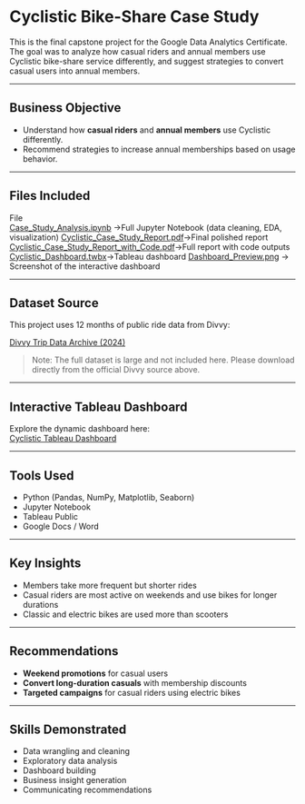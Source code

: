 
#  Cyclistic Bike-Share Case Study

This is the final capstone project for the Google Data Analytics Certificate. The goal was to analyze how casual riders and annual members use Cyclistic bike-share service differently, and suggest strategies to convert casual users into annual members.

---
##  Business Objective

- Understand how **casual riders** and **annual members** use Cyclistic differently.
- Recommend strategies to increase annual memberships based on usage behavior.
---

## Files Included

 File                                              
[Case_Study_Analysis.ipynb](./Case_Study_Analysis.ipynb) ->Full Jupyter Notebook (data cleaning, EDA, visualization) 
 [Cyclistic_Case_Study_Report.pdf](./Cyclistic_Case_Study_Report.pdf)->Final polished report 
[Cyclistic_Case_Study_Report_with_Code.pdf](./Cyclistic_Case_Study_Report_with_Code.pdf)->Full report with code outputs 
 [Cyclistic_Dashboard.twbx](./Cyclistic_Dashboard.twbx)->Tableau dashboard 
 [Dashboard_Preview.png](./Dashboard_Preview.png) -> Screenshot of the interactive dashboard

---

## Dataset Source

This project uses 12 months of public ride data from Divvy:

 [Divvy Trip Data Archive (2024)](https://divvy-tripdata.s3.amazonaws.com/index.html)

> Note: The full dataset is large and not included here. Please download directly from the official Divvy source above.

---

##  Interactive Tableau Dashboard

Explore the dynamic dashboard here:  
 [Cyclistic Tableau Dashboard](https://public.tableau.com/views/Cyclistic_Dashboard_17467570245440/Dashboard1?:language=en-US&publish=yes&:sid=&:redirect=auth&:display_count=n&:origin=viz_share_link)

---

##  Tools Used

- Python (Pandas, NumPy, Matplotlib, Seaborn)
- Jupyter Notebook
- Tableau Public
- Google Docs / Word

---
##  Key Insights

- Members take more frequent but shorter rides
- Casual riders are most active on weekends and use bikes for longer durations
- Classic and electric bikes are used more than scooters

---
##  Recommendations

- **Weekend promotions** for casual users
- **Convert long-duration casuals** with membership discounts
- **Targeted campaigns** for casual riders using electric bikes

---

##  Skills Demonstrated

- Data wrangling and cleaning  
- Exploratory data analysis  
- Dashboard building  
- Business insight generation  
- Communicating recommendations



